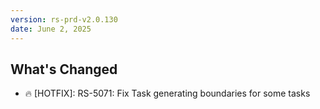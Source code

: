 ```yaml
---
version: rs-prd-v2.0.130
date: June 2, 2025
---
```


## What's Changed
* 🔥 [HOTFIX]: RS-5071: Fix Task generating boundaries for some tasks